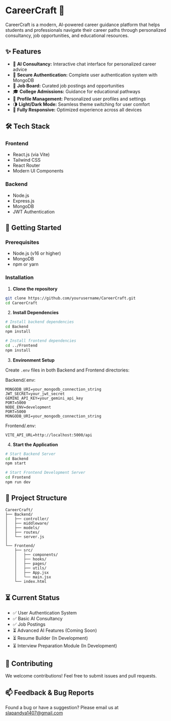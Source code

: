 # CareerCraft 🚀

CareerCraft is a modern, AI-powered career guidance platform that helps students and professionals navigate their career paths through personalized consultancy, job opportunities, and educational resources.

## ✨ Features

* 🤖 **AI Consultancy:** Interactive chat interface for personalized career advice
* 🔐 **Secure Authentication:** Complete user authentication system with MongoDB
* 💼 **Job Board:** Curated job postings and opportunities
* 🎓 **College Admissions:** Guidance for educational pathways
* 👤 **Profile Management:** Personalized user profiles and settings
* 🌗 **Light/Dark Mode:** Seamless theme switching for user comfort
* 📱 **Fully Responsive:** Optimized experience across all devices

## 🛠️ Tech Stack

### Frontend
- React.js (via Vite)
- Tailwind CSS
- React Router
- Modern UI Components

### Backend
- Node.js
- Express.js
- MongoDB
- JWT Authentication

## 🚀 Getting Started

### Prerequisites
- Node.js (v16 or higher)
- MongoDB
- npm or yarn

### Installation

1. **Clone the repository**
```bash
git clone https://github.com/yourusername/CareerCraft.git
cd CareerCraft
```

2. **Install Dependencies**
```bash
# Install backend dependencies
cd Backend
npm install

# Install frontend dependencies
cd ../Frontend
npm install
```

3. **Environment Setup**

Create `.env` files in both Backend and Frontend directories:

Backend/.env:
```
MONGODB_URI=your_mongodb_connection_string
JWT_SECRET=your_jwt_secret
GEMINI_API_KEY=your_gemini_api_key
PORT=5000
NODE_ENV=development
PORT=5000
MONGODB_URI=your_mongodb_connection_string
```

Frontend/.env:
```
VITE_API_URL=http://localhost:5000/api
```

4. **Start the Application**
```bash
# Start Backend Server
cd Backend
npm start

# Start Frontend Development Server
cd Frontend
npm run dev
```

## 📂 Project Structure

```
CareerCraft/
├── Backend/
│   ├── controller/
│   ├── middleware/
│   ├── models/
│   ├── routes/
│   └── server.js
│
└── Frontend/
    ├── src/
    │   ├── components/
    │   ├── hooks/
    │   ├── pages/
    │   ├── utils/
    │   ├── App.jsx
    │   └── main.jsx
    └── index.html
```

## ⏳ Current Status

- ✅ User Authentication System
- ✅ Basic AI Consultancy
- ✅ Job Postings
- ⏳ Advanced AI Features (Coming Soon)
- ⏳ Resume Builder (In Development)
- ⏳ Interview Preparation Module (In Development)

## 🤝 Contributing

We welcome contributions! Feel free to submit issues and pull requests.

## 📫 Feedback & Bug Reports

Found a bug or have a suggestion? Please email us at slapandya1407@gmail.com
